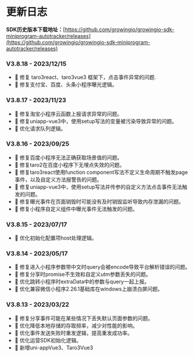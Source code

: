 # 更新日志

**SDK历史版本下载地址：**[https://github.com/growingio/growingio-sdk-miniprogram-autotracker/releases](https://github.com/growingio/growingio-sdk-miniprogram-autotracker/releases)

### V3.8.18 - 2023/12/15[​](http://localhost:3000/growingio-sdk-docs/docs/miniprogram/3.8/version#v3812---20230111) <a href="#v3812---20230111" id="v3812---20230111"></a>

* 🐞 修复 taro3react、taro3vue3 框架下，点击事件异常的问题.
* 🐞 修复支付宝、百度、头条小程序曝光逻辑。

### V3.8.17 - 2023/11/23[​](http://localhost:3000/growingio-sdk-docs/docs/miniprogram/3.8/version#v3812---20230111) <a href="#v3812---20230111" id="v3812---20230111"></a>

* 🐞 修复淘宝小程序云函数上报请求异常的问题。
* 🐞 修复uniapp-vue3中，使用setup写法的变量被污染导致异常的问题。
* 🌟 优化请求队列逻辑。

### V3.8.16 - 2023/09/25[​](http://localhost:3000/growingio-sdk-docs/docs/miniprogram/3.8/version#v3812---20230111) <a href="#v3812---20230111" id="v3812---20230111"></a>

* 🐞 修复百度小程序无法正确获取场景值的问题。
* 🐞 修复taro2在百度小程序下无埋点失效的问题。
* 🐞 修复taro3react使用function component写法不定义生命周期不触发page事件，以及自定义方法报警告的问题。
* 🐞 修复uniapp-vue3中，使用setup写法并传参的自定义方法点击事件无法触发的问题。
* 🐞 修复曝光事件在页面销毁时可能没有及时销毁监听导致内存泄漏的问题。
* 🐞 修复小程序自定义组件中曝光事件无法触发的问题。

### V3.8.15 - 2023/07/17[​](http://localhost:3000/growingio-sdk-docs/docs/miniprogram/3.8/version#v3812---20230111) <a href="#v3812---20230111" id="v3812---20230111"></a>

* 🌟 优化初始化配置项host处理逻辑。

### V3.8.14 - 2023/05/17[​](http://localhost:3000/growingio-sdk-docs/docs/miniprogram/3.8/version#v3812---20230111) <a href="#v3812---20230111" id="v3812---20230111"></a>

* 🐞 修复进入小程序参数带中文时query会被encode导致平台解析错误的问题。
* 🐞 修复分享时promise不生效和自定义utm参数丢失的问题。
* 🌟 优化跳转小程序时extraData中的参数与query一起上报。
* 🌟 优化兼容微信小程序2.26.1基础库在windows上崩溃白屏问题。


### V3.8.13 - 2023/03/22[​](http://localhost:3000/growingio-sdk-docs/docs/miniprogram/3.8/version#v3812---20230111) <a href="#v3812---20230111" id="v3812---20230111"></a>

* 🐞 修复分享事件可能在某些情况下丢失默认页面参数的问题。
* 🌟 优化降低本地存储的存取频率，减少对性能的影响。
* 🌟 优化事件发送失败时重发逻辑，提高重发成功率。
* 🌟 优化运营SDK初始化逻辑。
* 🎉 新增uni-appVue3、Taro3Vue3 <script setup> 写法的支持。

### V3.8.12 - 2023/02/21[​](http://localhost:3000/growingio-sdk-docs/docs/miniprogram/3.8/version#v3812---20230111) <a href="#v3812---20230111" id="v3812---20230111"></a>

* 🐞 修复使用资源位组件时某些情况下报错的问题。
* 🐞 修复 Taro3react 框架中 FunctionComponent 调用 hooks 报错的问题。
* 🐞 修复 uniappVue3 框架中编译打包后点击事件丢失的问题。

### V3.8.11 - 2023/01/11[​](http://localhost:3000/growingio-sdk-docs/docs/miniprogram/3.8/version#v3812---20230111) <a href="#v3812---20230111" id="v3812---20230111"></a>

* 🐞 修复平台没有运行中的运营弹窗任务时全量存储埋点导致本地存储超限的问题。
* 🐞 修复弹窗组件多个同时使用时多次弹窗的问题。
* 🎉 新增手动更新半自动埋点监控的功能（以应对动态渲染半自动埋点节点无法被监听的问题）。

### V3.8.10 - 2022/12/22 <a href="#v3811---20221222" id="v3811---20221222"></a>

* 🐞 修复在特定条件下调用getApp会导致死循环卡死的问题。
* 🐞 修复Taro2框架中支付宝小程序和百度小程序Page事件丢失的问题。
* 🐞 修复uniapp框架中支付宝小程序偶现报错或报警告的问题。
* 🌟 优化使用Component作为页面时自动适配，同时移除`comAsPage`初始化配置项。
* 🌟 优化修改gioPageTitle设置页面标题为setNavigationBarTitle生效。

### V3.8.9 - 2022/11/17 <a href="#v387---20220914" id="v387---20220914"></a>

* 🐞 修复在小程序页面型插件中集成报错的问题。
* 🐞 修复remax框架部分事件不触发的问题。
* 🐞 修复Taro3react无埋点xpath取值错误问题。
* 🐞 修复支付宝小程序（含原生及各框架）页面参数丢失的问题。
* 🐞 修复iOS下小程序分享完成后偶现事件卡住的问题。
* 🌟 优化初始化关闭数据采集或无埋点时，没有提示的问题。

### V3.8.8 - 2022/10/11 <a href="#v387---20220914" id="v387---20220914"></a>

* 🐞 修复uniapp框架中偶现点击事件丢失的问题。

### V3.8.7 - 2022/09/22 <a href="#v387---20220914" id="v387---20220914"></a>

* 🐞 修复Taro框架中阻止冒泡失效的问题。
* 🐞 修复pvar事件的页面时间在某些情况下可能取值错误的问题。
* 🌟 优化曝光监听逻辑，减少性能影响。

### V3.8.6 - 2022/09/14[​](http://localhost:3000/growingio-sdk-docs/docs/miniprogram/3.8/version#v387---20220914) <a href="#v387---20220914" id="v387---20220914"></a>

* 🐞 修复`onShareTimeline`返回取值错误的问题。
* 🎉 新增微信小程序、QQ小程序`onAddToFavorites`预置埋点事件支持。

### V3.8.5 - 2022/09/06 <a href="#v383---20220802" id="v383---20220802"></a>

* 🐞 修复esid总是为1不累加的问题。
* 🐞 修复部分工具类方法极端取值时运行错误的问题。
* 🐞 修复运营弹窗条件复杂时运行报错的问题。

### V3.8.4 - 2022/08/09 <a href="#v383---20220802" id="v383---20220802"></a>

* 🐞 修复运营弹窗埋点存储过多导致存储可能超限和校验次数过多影响性能的问题。
* 🎉 新增半自动浏览事件单次发送功能。

### V3.8.3 - 2022/08/05[​](https://growingio.github.io/growingio-sdk-docs/docs/miniprogram/3.8/version#v383---20220802) <a href="#v383---20220802" id="v383---20220802"></a>

* 🐞 修复开启`forceLogin`且未调用`identify`时关闭小程序会上报匿名用户数据的问题。

### V3.8.2 - 2022/08/01[​](https://growingio.github.io/growingio-sdk-docs/docs/miniprogram/3.8/version#v383---20220802) <a href="#v383---20220802" id="v383---20220802"></a>

* 🐞 修复`onShareAppMessage、onShareTimeline`异步返回自定义参数时SDK取值错误导致分享链接错误的问题。

### V3.8.1 - 2022/07/26

* 🐞 修复设置identify补发的vstr事件字段名大小写问题。

### V3.8.0 - 2022/06/29

* 🎉 3.8.0正式版。
